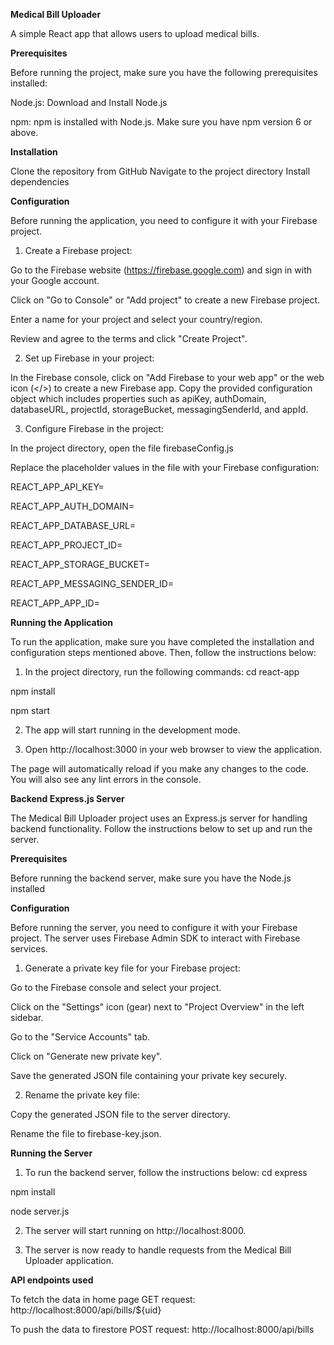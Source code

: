 **Medical Bill Uploader**

A simple React app that allows users to upload medical bills.

**Prerequisites**

Before running the project, make sure you have the following prerequisites installed:

Node.js: Download and Install Node.js

npm: npm is installed with Node.js. Make sure you have npm version 6 or above.

**Installation**

Clone the repository from GitHub
Navigate to the project directory
Install dependencies

**Configuration**

Before running the application, you need to configure it with your Firebase project.

1. Create a Firebase project:

Go to the Firebase website (https://firebase.google.com) and sign in with your Google account.

Click on "Go to Console" or "Add project" to create a new Firebase project.

Enter a name for your project and select your country/region.

Review and agree to the terms and click "Create Project".

2. Set up Firebase in your project:

In the Firebase console, click on "Add Firebase to your web app" or the web icon (</>) to create a new Firebase app.
Copy the provided configuration object which includes properties such as apiKey, authDomain, databaseURL, projectId, storageBucket, messagingSenderId, and appId.

3. Configure Firebase in the project:

In the project directory, open the file firebaseConfig.js

Replace the placeholder values in the file with your Firebase configuration:

REACT_APP_API_KEY=<your-api-key>

REACT_APP_AUTH_DOMAIN=<your-auth-domain>

REACT_APP_DATABASE_URL=<your-database-url>

REACT_APP_PROJECT_ID=<your-project-id>

REACT_APP_STORAGE_BUCKET=<your-storage-bucket>

REACT_APP_MESSAGING_SENDER_ID=<your-messaging-sender-id>

REACT_APP_APP_ID=<your-app-id>

**Running the Application**

To run the application, make sure you have completed the installation and configuration steps mentioned above. Then, follow the instructions below:

1. In the project directory, run the following commands:
cd react-app

npm install

npm start

2. The app will start running in the development mode.

3. Open http://localhost:3000 in your web browser to view the application.

The page will automatically reload if you make any changes to the code. You will also see any lint errors in the console.

**Backend Express.js Server**

The Medical Bill Uploader project uses an Express.js server for handling backend functionality. Follow the instructions below to set up and run the server.

**Prerequisites**

Before running the backend server, make sure you have the Node.js installed

**Configuration**

Before running the server, you need to configure it with your Firebase project. The server uses Firebase Admin SDK to interact with Firebase services.

1. Generate a private key file for your Firebase project:

Go to the Firebase console and select your project.

Click on the "Settings" icon (gear) next to "Project Overview" in the left sidebar.

Go to the "Service Accounts" tab.

Click on "Generate new private key".

Save the generated JSON file containing your private key securely.

2. Rename the private key file:

Copy the generated JSON file to the server directory.

Rename the file to firebase-key.json.

**Running the Server**

1. To run the backend server, follow the instructions below:
cd express

npm install

node server.js

2. The server will start running on http://localhost:8000.

3. The server is now ready to handle requests from the Medical Bill Uploader application.

**API endpoints used**

To fetch the data in home page
GET request: http://localhost:8000/api/bills/${uid}

To push the data to firestore
POST request: http://localhost:8000/api/bills
